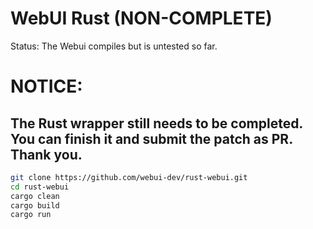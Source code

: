 # WebUI Rust (NON-COMPLETE)

Status: The Webui compiles but is untested so far.

# NOTICE:

## The Rust wrapper still needs to be completed. You can finish it and submit the patch as PR. Thank you.

```sh
git clone https://github.com/webui-dev/rust-webui.git
cd rust-webui
cargo clean
cargo build
cargo run
```
